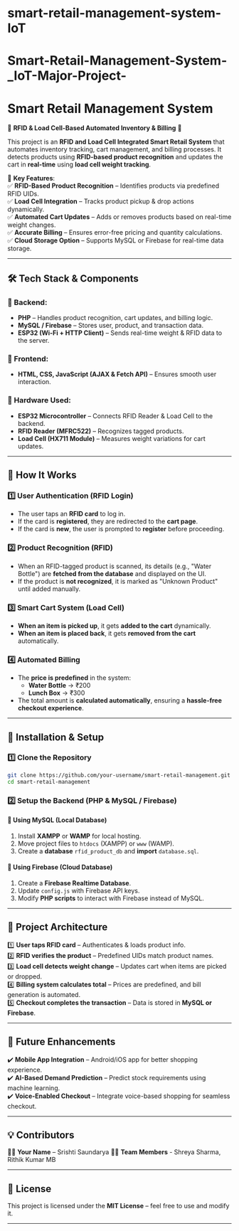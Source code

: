 # smart-retail-management-system-IoT

# Smart-Retail-Management-System-_IoT-Major-Project-


# **Smart Retail Management System**  
🚀 **RFID & Load Cell-Based Automated Inventory & Billing** 🚀  

This project is an **RFID and Load Cell Integrated Smart Retail System** that automates inventory tracking, cart management, and billing processes. It detects products using **RFID-based product recognition** and updates the cart in **real-time** using **load cell weight tracking**.  

📌 **Key Features**:  
✅ **RFID-Based Product Recognition** – Identifies products via predefined RFID UIDs.  
✅ **Load Cell Integration** – Tracks product pickup & drop actions dynamically.  
✅ **Automated Cart Updates** – Adds or removes products based on real-time weight changes.  
✅ **Accurate Billing** – Ensures error-free pricing and quantity calculations.  
✅ **Cloud Storage Option** – Supports MySQL or Firebase for real-time data storage.  

---

## **🛠️ Tech Stack & Components**  

### **🔹 Backend:**  
- **PHP** – Handles product recognition, cart updates, and billing logic.  
- **MySQL / Firebase** – Stores user, product, and transaction data.  
- **ESP32 (Wi-Fi + HTTP Client)** – Sends real-time weight & RFID data to the server.  

### **🔹 Frontend:**  
- **HTML, CSS, JavaScript (AJAX & Fetch API)** – Ensures smooth user interaction.  

### **🔹 Hardware Used:**  
- **ESP32 Microcontroller** – Connects RFID Reader & Load Cell to the backend.  
- **RFID Reader (MFRC522)** – Recognizes tagged products.  
- **Load Cell (HX711 Module)** – Measures weight variations for cart updates.  

---

## **📌 How It Works**  

### **1️⃣ User Authentication (RFID Login)**  
- The user taps an **RFID card** to log in.  
- If the card is **registered**, they are redirected to the **cart page**.  
- If the card is **new**, the user is prompted to **register** before proceeding.  

### **2️⃣ Product Recognition (RFID)**  
- When an RFID-tagged product is scanned, its details (e.g., "Water Bottle") are **fetched from the database** and displayed on the UI.  
- If the product is **not recognized**, it is marked as "Unknown Product" until added manually.  

### **3️⃣ Smart Cart System (Load Cell)**  
- **When an item is picked up**, it gets **added to the cart** dynamically.  
- **When an item is placed back**, it gets **removed from the cart** automatically.  

### **4️⃣ Automated Billing**  
- The **price is predefined** in the system:  
  - **Water Bottle** → ₹200  
  - **Lunch Box** → ₹300  
- The total amount is **calculated automatically**, ensuring a **hassle-free checkout experience**.  

---

## **🚀 Installation & Setup**  

### **1️⃣ Clone the Repository**  
```bash
git clone https://github.com/your-username/smart-retail-management.git
cd smart-retail-management
```

### **2️⃣ Setup the Backend (PHP & MySQL / Firebase)**  
#### **🔹 Using MySQL (Local Database)**
1. Install **XAMPP** or **WAMP** for local hosting.  
2. Move project files to `htdocs` (XAMPP) or `www` (WAMP).  
3. Create a **database** `rfid_product_db` and **import** `database.sql`.  

#### **🔹 Using Firebase (Cloud Database)**
1. Create a **Firebase Realtime Database**.  
2. Update `config.js` with Firebase API keys.  
3. Modify **PHP scripts** to interact with Firebase instead of MySQL.  

---

## **📌 Project Architecture**  

1️⃣ **User taps RFID card** – Authenticates & loads product info.  
2️⃣ **RFID verifies the product** – Predefined UIDs match product names.  
3️⃣ **Load cell detects weight change** – Updates cart when items are picked or dropped.  
4️⃣ **Billing system calculates total** – Prices are predefined, and bill generation is automated.  
5️⃣ **Checkout completes the transaction** – Data is stored in **MySQL or Firebase**.  

---


## **🔗 Future Enhancements**  
✔️ **Mobile App Integration** – Android/iOS app for better shopping experience.  
✔️ **AI-Based Demand Prediction** – Predict stock requirements using machine learning.  
✔️ **Voice-Enabled Checkout** – Integrate voice-based shopping for seamless checkout.  

---

## **💡 Contributors**  
👨‍💻 **Your Name** – Srishti Saundarya
👨‍💻 **Team Members** - Shreya Sharma, Rithik Kumar MB

---

## **📜 License**  
This project is licensed under the **MIT License** – feel free to use and modify it.  

---
